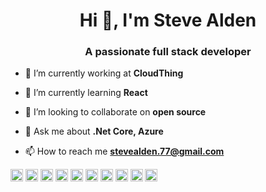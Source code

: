 <h1 align="center">Hi 👋, I'm Steve Alden</h1>
<h3 align="center">A passionate full stack developer</h3>

- 🔭 I’m currently working at **CloudThing**

- 🌱 I’m currently learning **React**

- 👯 I’m looking to collaborate on **open source**

- 💬 Ask me about **.Net Core, Azure**

- 📫 How to reach me **stevealden.77@gmail.com**

<p align="left"><img src="https://devicons.github.io/devicon/devicon.git/icons/react/react-original-wordmark.svg" alt="react" width="20" height="20"/> <img src="https://devicons.github.io/devicon/devicon.git/icons/bootstrap/bootstrap-plain.svg" alt="bootstrap" width="20" height="20"/> <img src="https://devicons.github.io/devicon/devicon.git/icons/css3/css3-original-wordmark.svg" alt="css3" width="20" height="20"/> <img src="https://devicons.github.io/devicon/devicon.git/icons/csharp/csharp-original.svg" alt="csharp" width="20" height="20"/> <img src="https://devicons.github.io/devicon/devicon.git/icons/html5/html5-original-wordmark.svg" alt="html5" width="20" height="20"/> <img src="https://devicons.github.io/devicon/devicon.git/icons/javascript/javascript-original.svg" alt="javascript" width="20" height="20"/> <img src="https://devicons.github.io/devicon/devicon.git/icons/typescript/typescript-original.svg" alt="typescript" width="20" height="20"/> <img src="https://devicons.github.io/devicon/devicon.git/icons/mysql/mysql-original-wordmark.svg" alt="mysql" width="20" height="20"/> <img src="https://devicons.github.io/devicon/devicon.git/icons/redis/redis-original-wordmark.svg" alt="redis" width="20" height="20"/> <img src="https://devicons.github.io/devicon/devicon.git/icons/nodejs/nodejs-original-wordmark.svg" alt="nodejs" width="20" height="20"/></p>
